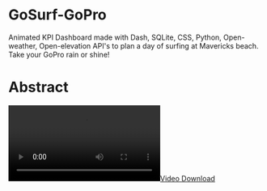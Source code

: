# GoSurf-GoPro
Animated KPI Dashboard made with Dash, SQLite, CSS, Python, Open-weather, Open-elevation API's to plan a day of surfing at Mavericks beach. Take your GoPro rain or shine!
# Abstract

[![Video Download](/images/dash-recording.mov)](https://user-images.githubusercontent.com/60893597/169876421-72672b30-6774-46b0-90db-d550fc5d89f4.mov)
